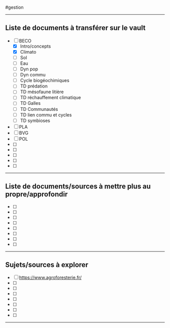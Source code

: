 #gestion
___
## Liste de documents à transférer sur le vault
- [ ] BECO
	- [x] Intro/concepts
	- [x] Climato
	- [ ] Sol
	- [ ] Eau
	- [ ] Dyn pop
	- [ ] Dyn commu
	- [ ] Cycle biogéochimiques
	- [ ] TD prédation
	- [ ] TD mésofaune litière
	- [ ] TD réchauffement climatique
	- [ ] TD Galles
	- [ ] TD Communautés
	- [ ] TD lien commu et cycles
	- [ ] TD symbioses
- [ ] PLA
- [ ] BVG
- [ ] POL
- [ ] 
- [ ] 
- [ ] 
- [ ] 
- [ ] 
___
## Liste de documents/sources à mettre plus au propre/approfondir
- [ ] 
- [ ] 
- [ ] 
- [ ] 
- [ ] 
- [ ] 
- [ ] 
- [ ] 
___
## Sujets/sources à explorer 
- [ ] https://www.agroforesterie.fr/
- [ ] 
- [ ] 
- [ ] 
- [ ] 
- [ ] 
- [ ] 
- [ ] 
___